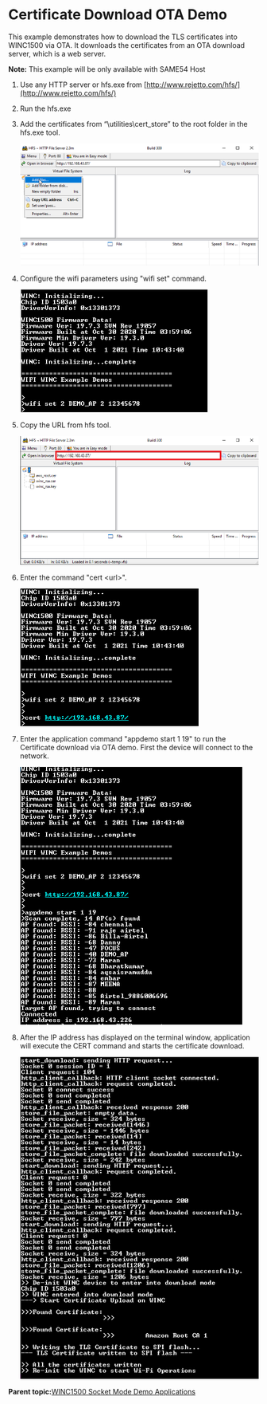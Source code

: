 # Certificate Download OTA Demo

This example demonstrates how to download the TLS certificates into WINC1500 via OTA. It downloads the certificates from an OTA download server, which is a web server.

**Note:** This example will be only available with SAME54 Host

1.  Use any HTTP server or hfs.exe from [http://www.rejetto.com/hfs/](http://www.rejetto.com/hfs/)

2.  Run the hfs.exe

3.  Add the certificates from “\\utilities\\cert\_store” to the root folder in the hfs.exe tool.

    ![cert_down_ota_1](GUID-25F9CE1D-4222-477D-B45A-D07904C0BB11-low.png)

4.  Configure the wifi parameters using "wifi set" command.

    ![cert_down_ota_3](GUID-42CB90D8-03AB-4614-A227-E6DA380E26AE-low.png)

5.  Copy the URL from hfs tool.

    ![cert_down_ota_2](GUID-D1327EB9-B93B-49FD-83BD-A3458384A49B-low.png)

6.  Enter the command "cert <url\>".

    ![cert_down_ota_4](GUID-239DA03B-8D3E-4621-A256-2AC541EB3351-low.png)

7.  Enter the application command "appdemo start 1 19" to run the Certificate download via OTA demo. First the device will connect to the network.

    ![cert_down_ota_5](GUID-9B6AB3FA-1090-4B5A-802E-E915333DD54C-low.png)

8.  After the IP address has displayed on the terminal window, application will execute the CERT command and starts the certificate download.

    ![cert_down_ota_6](GUID-DB3D84FE-1712-4025-BF35-770F818C6022-low.png)


**Parent topic:**[WINC1500 Socket Mode Demo Applications](GUID-52D24502-1FE3-473D-9DA1-624A4E26166B.md)

